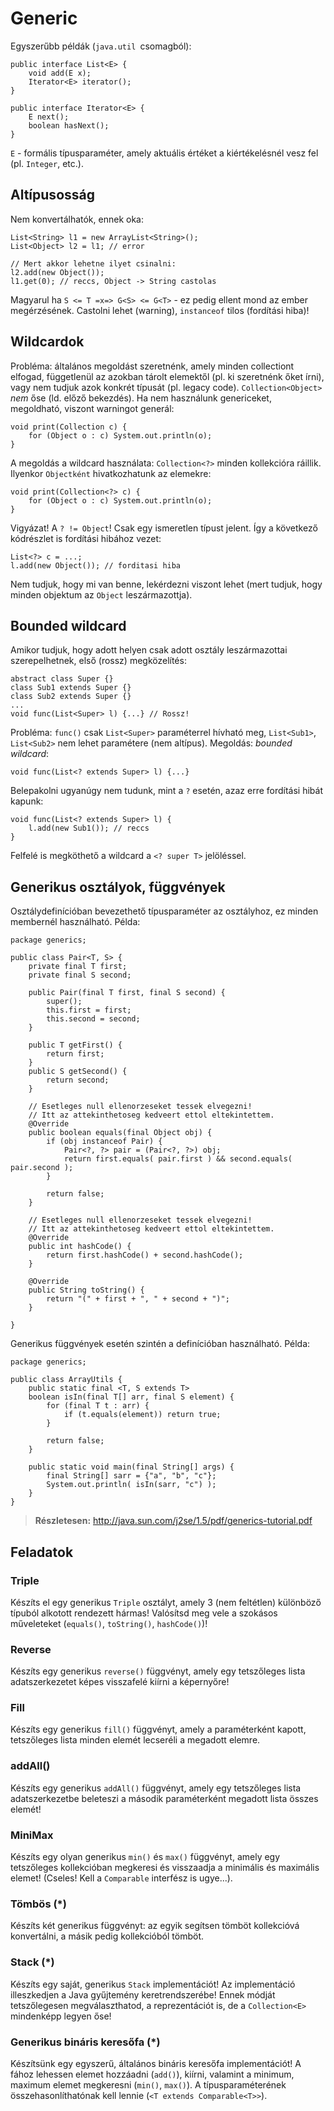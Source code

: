 # Generic #

Egyszerűbb példák (`java.util `csomagból):

	public interface List<E> {
	    void add(E x);
	    Iterator<E> iterator();
	}
	
	public interface Iterator<E> {
	    E next();
	    boolean hasNext();
	}

`E` - formális típusparaméter, amely aktuális értéket a kiértékelésnél vesz fel
(pl. `Integer`, etc.).

## Altípusosság ##
Nem konvertálhatók, ennek oka:

	List<String> l1 = new ArrayList<String>();
	List<Object> l2 = l1; // error
	
	// Mert akkor lehetne ilyet csinalni:
	l2.add(new Object());
	l1.get(0); // reccs, Object -> String castolas

Magyarul ha `S <= T =x=> G<S> <= G<T>` - ez pedig ellent mond az ember
megérzésének. Castolni lehet (warning), `instanceof` tilos (fordítási hiba)!

## Wildcardok ##
Probléma: általános megoldást szeretnénk, amely minden collectiont elfogad,
függetlenül az azokban tárolt elemektől (pl. ki szeretnénk őket írni), vagy nem
tudjuk azok konkrét típusát (pl. legacy code). `Collection<Object>` *nem* őse
(ld. előző bekezdés). Ha nem használunk genericeket, megoldható, viszont
warningot generál:

	void print(Collection c) {
	    for (Object o : c) System.out.println(o);
	}

A megoldás a wildcard használata: `Collection<?>` minden kollekcióra ráillik.
Ilyenkor `Objectként` hivatkozhatunk az elemekre:

	void print(Collection<?> c) {
	    for (Object o : c) System.out.println(o);
	}

Vigyázat! A `? != Object`! Csak egy ismeretlen típust jelent. Így a következő
kódrészlet is fordítási hibához vezet:

	List<?> c = ...;
	l.add(new Object()); // forditasi hiba

Nem tudjuk, hogy mi van benne, lekérdezni viszont lehet (mert tudjuk, hogy
minden objektum az `Object` leszármazottja).

## Bounded wildcard ##
Amikor tudjuk, hogy adott helyen csak adott osztály leszármazottai
szerepelhetnek, első (rossz) megközelítés:

	abstract class Super {}
	class Sub1 extends Super {}
	class Sub2 extends Super {}
	...
	void func(List<Super> l) {...} // Rossz!

Probléma: `func()` csak `List<Super>` paraméterrel hívható meg, `List<Sub1>`,
`List<Sub2>` nem lehet paramétere (nem altípus). Megoldás: *bounded wildcard*:

	void func(List<? extends Super> l) {...}

Belepakolni ugyanúgy nem tudunk, mint a `?` esetén, azaz erre fordítási hibát
kapunk:

	void func(List<? extends Super> l) {
	    l.add(new Sub1()); // reccs
	}

Felfelé is megköthető a wildcard a `<? super T>` jelöléssel.

## Generikus osztályok, függvények ##
Osztálydefinícióban bevezethető típusparaméter az osztályhoz, ez minden
membernél használható. Példa:

	package generics;
	
	public class Pair<T, S> {
	    private final T first;
	    private final S second;
	    
	    public Pair(final T first, final S second) {
	        super();
	        this.first = first;
	        this.second = second;
	    }
	    
	    public T getFirst() {
	        return first;
	    }
	    public S getSecond() {
	        return second;
	    }
	    
	    // Esetleges null ellenorzeseket tessek elvegezni!
 	    // Itt az attekinthetoseg kedveert ettol eltekintettem.
	    @Override
	    public boolean equals(final Object obj) {
	        if (obj instanceof Pair) {
	            Pair<?, ?> pair = (Pair<?, ?>) obj;
	            return first.equals( pair.first ) && second.equals( pair.second );
	        }
	        
	        return false;
	    }

	    // Esetleges null ellenorzeseket tessek elvegezni!
 	    // Itt az attekinthetoseg kedveert ettol eltekintettem.
	    @Override
	    public int hashCode() {
        	return first.hashCode() + second.hashCode();
	    }

	    @Override
	    public String toString() {
	        return "(" + first + ", " + second + ")";
	    }

	}

Generikus függvények esetén szintén a definícióban használható. Példa:

	package generics;
	
	public class ArrayUtils {
	    public static final <T, S extends T>
	    boolean isIn(final T[] arr, final S element) {
	        for (final T t : arr) {
	            if (t.equals(element)) return true;
	        }
	        
	        return false;
	    }
	    
	    public static void main(final String[] args) {
	        final String[] sarr = {"a", "b", "c"};
	        System.out.println( isIn(sarr, "c") );
	    }
	}

> **Részletesen:** <http://java.sun.com/j2se/1.5/pdf/generics-tutorial.pdf>

## Feladatok ##

### Triple ###
Készíts el egy generikus `Triple` osztályt, amely 3 (nem feltétlen) különböző
típuból alkotott rendezett hármas! Valósítsd meg vele a szokásos műveleteket
(`equals()`, `toString()`, `hashCode()`)!

### Reverse ###
Készíts egy generikus `reverse()` függvényt, amely egy tetszőleges lista
adatszerkezetet képes visszafelé kiírni a képernyőre!

### Fill ###
Készíts egy generikus `fill()` függvényt, amely a paraméterként kapott,
tetszőleges lista minden elemét lecseréli a megadott elemre.

### addAll() ###
Készíts egy generikus `addAll()` függvényt, amely egy tetszőleges lista
adatszerkezetbe beleteszi a második paraméterként megadott lista összes elemét!

### MiniMax ###
Készíts egy olyan generikus `min()` és `max()` függvényt, amely egy tetszőleges
kollekcióban megkeresi és visszaadja a minimális és maximális elemet! (Cseles!
Kell a `Comparable` interfész is ugye...).

### Tömbös (*) ###
Készíts két generikus függvényt: az egyik segítsen tömböt kollekcióvá
konvertálni, a másik pedig kollekcióból tömböt.

### Stack (*) ###
Készíts egy saját, generikus `Stack` implementációt! Az implementáció
illeszkedjen a Java gyűjtemény keretrendszerébe! Ennek módját tetszőlegesen
megválaszthatod, a reprezentációt is, de a `Collection<E>` mindenképp legyen őse!

### Generikus bináris keresőfa (*) ###
Készítsünk egy egyszerű, általános bináris keresőfa implementációt! A fához
lehessen elemet hozzáadni (`add()`), kiírni, valamint a minimum, maximum elemet
megkeresni (`min()`, `max()`). A típusparaméterének összehasonlíthatónak kell
lennie (`<T extends Comparable<T>>`).

